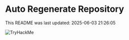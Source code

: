 # Auto Regenerate Repository

This README was last updated: 2025-06-03 21:26:05

 ![TryHackMe](https://tryhackme.com/badge/533634)